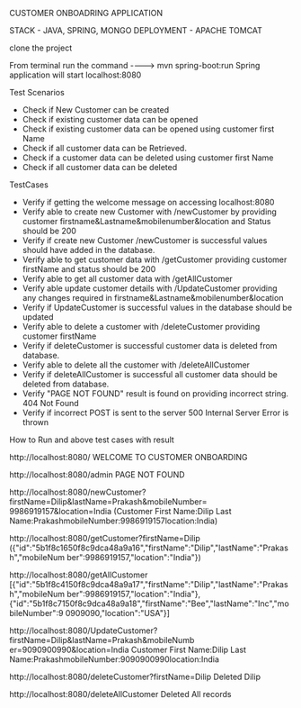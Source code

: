 CUSTOMER ONBOADRING APPLICATION

STACK - JAVA, SPRING, MONGO
DEPLOYMENT - APACHE TOMCAT

clone the project

From terminal run the command
----> mvn spring-boot:run
Spring application will start localhost:8080

Test Scenarios
- Check if New Customer can be created
- Check if existing customer data can be opened
- Check if existing customer data can be opened using customer first Name
- Check if all customer data can be Retrieved.
- Check if a customer data can be deleted using customer first Name
- Check if all customer data can be deleted

TestCases
- Verify if getting the welcome message on accessing localhost:8080
- Verify able to create new Customer with /newCustomer by providing customer
firstname&amp;Lastname&amp;mobilenumber&amp;location and Status should be 200
- Verify if create new Customer /newCustomer is successful values should have added in the
database.
- Verify able to get customer data with /getCustomer providing customer firstName and
status should be 200
- Verify able to get all customer data with /getAllCustomer
- Verify able update customer details with /UpdateCustomer providing any changes
required in firstname&amp;Lastname&amp;mobilenumber&amp;location
- Verify if UpdateCustomer is successful values in the database should be updated
- Verify able to delete a customer with /deleteCustomer providing customer firstName
- Verify if deleteCustomer is successful customer data is deleted from database.
- Verify able to delete all the customer with /deleteAllCustomer
- Verify if deleteAllCustomer is successful all customer data should be deleted from
database.
- Verify &quot;PAGE NOT FOUND&quot; result is found on providing incorrect string. 404 Not Found
- Verify if incorrect POST is sent to the server 500 Internal Server Error is thrown

How to Run and above test cases with result

http://localhost:8080/
WELCOME TO CUSTOMER ONBOARDING

http://localhost:8080/admin
PAGE NOT FOUND

http://localhost:8080/newCustomer?firstName=Dilip&amp;lastName=Prakash&amp;mobileNumber=
9986919157&amp;location=India
(Customer First Name:Dilip Last Name:PrakashmobileNumber:9986919157location:India)

http://localhost:8080/getCustomer?firstName=Dilip
({&quot;id&quot;:&quot;5b1f8c1650f8c9dca48a9a16&quot;,&quot;firstName&quot;:&quot;Dilip&quot;,&quot;lastName&quot;:&quot;Prakash&quot;,&quot;mobileNum
ber&quot;:9986919157,&quot;location&quot;:&quot;India&quot;})

http://localhost:8080/getAllCustomer
[{&quot;id&quot;:&quot;5b1f8c4150f8c9dca48a9a17&quot;,&quot;firstName&quot;:&quot;Dilip&quot;,&quot;lastName&quot;:&quot;Prakash&quot;,&quot;mobileNum
ber&quot;:9986919157,&quot;location&quot;:&quot;India&quot;},
{&quot;id&quot;:&quot;5b1f8c7150f8c9dca48a9a18&quot;,&quot;firstName&quot;:&quot;Bee&quot;,&quot;lastName&quot;:&quot;Inc&quot;,&quot;mobileNumber&quot;:9
0909090,&quot;location&quot;:&quot;USA&quot;}]

http://localhost:8080/UpdateCustomer?firstName=Dilip&amp;lastName=Prakash&amp;mobileNumb
er=9090900990&amp;location=India
Customer First Name:Dilip Last Name:PrakashmobileNumber:9090900990location:India

http://localhost:8080/deleteCustomer?firstName=Dilip
Deleted Dilip

http://localhost:8080/deleteAllCustomer
Deleted All records
